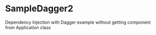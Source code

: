# SampleDagger2
Dependency Injection with Dagger example without getting component from Application class
